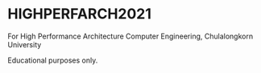 # HIGHPERFARCH2021
For High Performance Architecture Computer Engineering, Chulalongkorn University

Educational purposes only.
